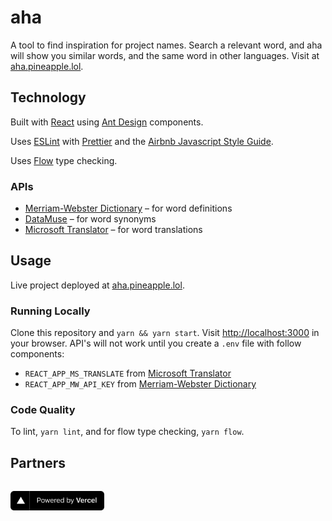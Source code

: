 # aha

A tool to find inspiration for project names. Search a relevant word, and aha will show you similar words, and the same word in other languages. Visit at [aha.pineapple.lol](http://aha.pineapple.lol).

## Technology

Built with [React](https://reactjs.org/) using [Ant Design](https://ant.design/) components.

Uses [ESLint](https://eslint.org) with [Prettier](https://prettier.io/) and the [Airbnb Javascript Style Guide](https://github.com/airbnb/javascript). 

Uses [Flow](https://flow.org/) type checking.

### APIs

- [Merriam-Webster Dictionary](https://dictionaryapi.com/) – for word definitions
- [DataMuse](http://www.datamuse.com/api/) – for word synonyms
- [Microsoft Translator](https://docs.microsoft.com/en-us/azure/cognitive-services/translator/) – for word translations

## Usage

Live project deployed at [aha.pineapple.lol](http://aha.pineapple.lol).

### Running Locally

Clone this repository and `yarn && yarn start`. Visit [http://localhost:3000](http://localhost:3000) in your browser. API's will not work until you create a `.env` file with follow components:

- `REACT_APP_MS_TRANSLATE` from [Microsoft Translator](https://docs.microsoft.com/en-us/azure/cognitive-services/translator/)
- `REACT_APP_MW_API_KEY` from [Merriam-Webster Dictionary](https://dictionaryapi.com/)

### Code Quality

To lint, `yarn lint`, and for flow type checking, `yarn flow`.

## Partners

<a href="https://vercel.com?utm_source=pineapplelol&utm_campaign=oss"><img style="padding-top: 15px; width: 150px;" src="public/powered-by-vercel.svg" /></a>
